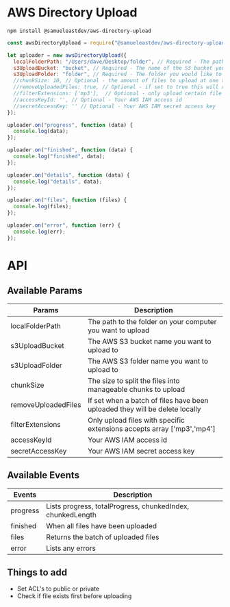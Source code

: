 # AWS Directory Upload

```
npm install @samueleastdev/aws-directory-upload
```

```js
const awsDirectoryUpload = require("@samueleastdev/aws-directory-upload");

let uploader = new awsDirectoryUpload({
  localFolderPath: "/Users/dave/Desktop/folder", // Required - The path to the folder you want to upload
  s3UploadBucket: "bucket", // Required - The name of the S3 bucket you want to upload to
  s3UploadFolder: "folder", // Required - The folder you would like to create in your bucket for the upload
  //chunkSize: 10, // Optional - the amount of files to upload at one time
  //removeUploadedFiles: true, // Optional - if set to true this will remove the files after they have been uploaded
  //filterExtensions: ['mp3'],  // Optional - only upload certain file types
  //accessKeyId: '', // Optional - Your AWS IAM access id
  //secretAccessKey: '' // Optional - Your AWS IAM secret access key
});

uploader.on("progress", function (data) {
  console.log(data);
});

uploader.on("finished", function (data) {
  console.log("finished", data);
});

uploader.on("details", function (data) {
  console.log("details", data);
});

uploader.on("files", function (files) {
  console.log(files);
});

uploader.on("error", function (err) {
  console.log(err);
});
```

# API

## Available Params

| Params              | Description                                                                 |
| ------------------- | --------------------------------------------------------------------------- |
| localFolderPath     | The path to the folder on your computer you want to upload                  |
| s3UploadBucket      | The AWS S3 bucket name you want to upload to                                |
| s3UploadFolder      | The AWS S3 folder name you want to upload to                                |
| chunkSize           | The size to split the files into manageable chunks to upload                |
| removeUploadedFiles | If set when a batch of files have been uploaded they will be delete locally |
| filterExtensions    | Only upload files with specific extensions accepts array ['mp3','mp4']      |
| accessKeyId         | Your AWS IAM access id                                                      |
| secretAccessKey     | Your AWS IAM secret access key                                              |

## Available Events

| Events   | Description                                                |
| -------- | ---------------------------------------------------------- |
| progress | Lists progress, totalProgress, chunkedIndex, chunkedLength |
| finished | When all files have been uploaded                          |
| files    | Returns the batch of uploaded files                        |
| error    | Lists any errors                                           |

## Things to add

- Set ACL's to public or private
- Check if file exists first before uploading
